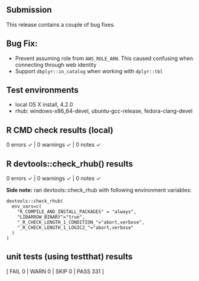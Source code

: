## Submission
This release contains a couple of bug fixes.

## Bug Fix:
* Prevent assuming role from `AWS_ROLE_ARN`. This caused confusing when connecting through web identity
* Support `dbplyr::in_catalog` when working with `dplyr::tbl`

## Test environments
* local OS X install, 4.2.0
* rhub: windows-x86_64-devel, ubuntu-gcc-release, fedora-clang-devel

## R CMD check results (local)
0 errors ✓ | 0 warnings ✓ | 0 notes ✓

## R devtools::check_rhub() results
0 errors ✓ | 0 warnings ✓ | 0 notes ✓

**Side note:** ran devtools::check_rhub with following environment variables:
```
devtools::check_rhub(
  env_vars=c(
    "R_COMPILE_AND_INSTALL_PACKAGES" = "always",
    "LIBARROW_BINARY"="true",
    "_R_CHECK_LENGTH_1_CONDITION_"="abort,verbose",
    "_R_CHECK_LENGTH_1_LOGIC2_"="abort,verbose"
  )
)
```

## unit tests (using testthat) results
[ FAIL 0 | WARN 0 | SKIP 0 | PASS 331 ]

